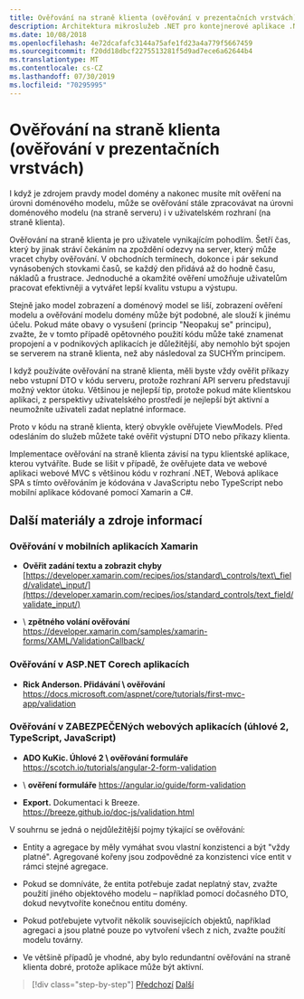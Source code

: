 ```yaml
---
title: Ověřování na straně klienta (ověřování v prezentačních vrstvách)
description: Architektura mikroslužeb .NET pro kontejnerové aplikace .NET | Prozkoumejte klíčové koncepty ověřování na straně klienta.
ms.date: 10/08/2018
ms.openlocfilehash: 4e72dcafafc3144a75afe1fd23a4a779f5667459
ms.sourcegitcommit: f20dd18dbcf2275513281f5d9ad7ece6a62644b4
ms.translationtype: MT
ms.contentlocale: cs-CZ
ms.lasthandoff: 07/30/2019
ms.locfileid: "70295995"
---
```

# <a name="client-side-validation-validation-in-the-presentation-layers"></a>Ověřování na straně klienta (ověřování v prezentačních vrstvách)

I když je zdrojem pravdy model domény a nakonec musíte mít ověření na úrovni doménového modelu, může se ověřování stále zpracovávat na úrovni doménového modelu (na straně serveru) i v uživatelském rozhraní (na straně klienta).

Ověřování na straně klienta je pro uživatele vynikajícím pohodlím. Šetří čas, který by jinak stráví čekáním na zpoždění odezvy na server, který může vracet chyby ověřování. V obchodních termínech, dokonce i pár sekund vynásobených stovkami časů, se každý den přidává až do hodně času, nákladů a frustrace. Jednoduché a okamžité ověření umožňuje uživatelům pracovat efektivněji a vytvářet lepší kvalitu vstupu a výstupu.

Stejně jako model zobrazení a doménový model se liší, zobrazení ověření modelu a ověřování modelu domény může být podobné, ale slouží k jinému účelu. Pokud máte obavy o vysušení (princip "Neopakuj se" principu), zvažte, že v tomto případě opětovného použití kódu může také znamenat propojení a v podnikových aplikacích je důležitější, aby nemohlo být spojen se serverem na straně klienta, než aby následoval za SUCHÝm principem.

I když používáte ověřování na straně klienta, měli byste vždy ověřit příkazy nebo vstupní DTO v kódu serveru, protože rozhraní API serveru představují možný vektor útoku. Většinou je nejlepší tip, protože pokud máte klientskou aplikaci, z perspektivy uživatelského prostředí je nejlepší být aktivní a neumožníte uživateli zadat neplatné informace.

Proto v kódu na straně klienta, který obvykle ověřujete ViewModels. Před odesláním do služeb můžete také ověřit výstupní DTO nebo příkazy klienta.

Implementace ověřování na straně klienta závisí na typu klientské aplikace, kterou vytváříte. Bude se lišit v případě, že ověřujete data ve webové aplikaci webové MVC s většinou kódu v rozhraní .NET, Webová aplikace SPA s tímto ověřováním je kódována v JavaScriptu nebo TypeScript nebo mobilní aplikace kódované pomocí Xamarin a C#.

## <a name="additional-resources"></a>Další materiály a zdroje informací

### <a name="validation-in-xamarin-mobile-apps"></a>Ověřování v mobilních aplikacích Xamarin

- **Ověřit zadání textu a zobrazit chyby** \
  [https://developer.xamarin.com/recipes/ios/standard\_controls/text\_field/validate\_input/](https://developer.xamarin.com/recipes/ios/standard_controls/text_field/validate_input/)

-  \ **zpětného volání ověřování**
  <https://developer.xamarin.com/samples/xamarin-forms/XAML/ValidationCallback/>

### <a name="validation-in-aspnet-core-apps"></a>Ověřování v ASP.NET Corech aplikacích

- **Rick Anderson. Přidávání \ ověřování**
  <https://docs.microsoft.com/aspnet/core/tutorials/first-mvc-app/validation>

### <a name="validation-in-spa-web-apps-angular-2-typescript-javascript"></a>Ověřování v ZABEZPEČENých webových aplikacích (úhlové 2, TypeScript, JavaScript)

- **ADO KuKic. Úhlové 2 \ ověřování formuláře**
  <https://scotch.io/tutorials/angular-2-form-validation>

-  \ **ověření formuláře**
  <https://angular.io/guide/form-validation>

- **Export.** Dokumentaci k Breeze. \
  <https://breeze.github.io/doc-js/validation.html>

V souhrnu se jedná o nejdůležitější pojmy týkající se ověřování:

- Entity a agregace by měly vymáhat svou vlastní konzistenci a být "vždy platné". Agregované kořeny jsou zodpovědné za konzistenci více entit v rámci stejné agregace.

- Pokud se domníváte, že entita potřebuje zadat neplatný stav, zvažte použití jiného objektového modelu – například pomocí dočasného DTO, dokud nevytvoříte konečnou entitu domény.

- Pokud potřebujete vytvořit několik souvisejících objektů, například agregaci a jsou platné pouze po vytvoření všech z nich, zvažte použití modelu továrny.

- Ve většině případů je vhodné, aby bylo redundantní ověřování na straně klienta dobré, protože aplikace může být aktivní.

>[!div class="step-by-step"]
>[Předchozí](domain-model-layer-validations.md)
>[Další](domain-events-design-implementation.md)
